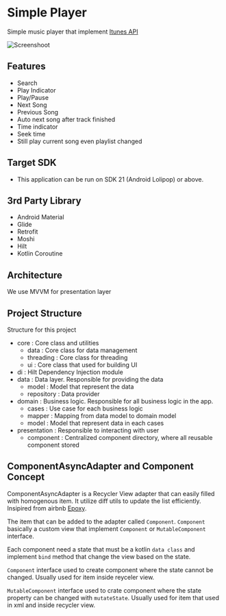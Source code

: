 # Simple Player

Simple music player that implement [Itunes API](https://affiliate.itunes.apple.com/resources/documentation/itunes-store-web-service-search-api)

 ![Screenshoot](assets/screen.gif)

## Features
- Search
- Play Indicator
- Play/Pause
- Next Song
- Previous Song
- Auto next song after track finished
- Time indicator
- Seek time
- Still play current song even playlist changed

## Target SDK
- This application can be run on SDK 21 (Android Lolipop) or above.

## 3rd Party Library
- Android Material
- Glide
- Retrofit
- Moshi
- Hilt
- Kotlin Coroutine

## Architecture
We use MVVM for presentation layer

## Project Structure
Structure for this project
- core : Core class and utilities
    - data : Core class for data management
    - threading : Core class for threading
    - ui : Core class that used for building UI
- di : Hilt Dependency Injection module
- data : Data layer. Responsible for providing the data
    - model : Model that represent the data
    - repository : Data provider
- domain : Business logic. Responsible for all business logic in the app.
    - cases : Use case for each business logic
    - mapper : Mapping from data model to domain model
    - model : Model that represent data in each cases
- presentation : Responsible to interacting with user
    - component : Centralized component directory, where all reusable component stored

## ComponentAsyncAdapter and Component Concept

ComponentAsyncAdapter is a Recycler View adapter that can easily filled with homogenous item. It utilize diff utils to update the list efficiently. Insipired from airbnb [Epoxy](https://github.com/airbnb/epoxy).

The item that can be added to the adapter called `Component`. `Component` basically a custom view that implement `Component` or `MutableComponent` interface.

Each component need a state that must be a kotlin `data class` and implement `bind` method that change the view based on the state.

`Component` interface used to create component where the state cannot be changed. Usually used for item inside reyceler view.

`MutableComponent` interface used to crate component where the state property can be changed with `mutateState`. Usually used for item that used in xml and inside recycler view.